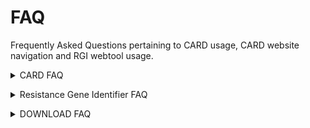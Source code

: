 # FAQ
Frequently Asked Questions pertaining to CARD usage, CARD website navigation and RGI webtool usage.
<p>
<details closed>
  <summary>CARD FAQ</summary>
  <br>
  <details closed>
    <summary>Q1: How do I cite CARD?</summary>
    <br>
    A: Alcock et al. 2020. CARD 2020: antibiotic resistome surveillance with the Comprehensive Antibiotic Resistance Database. Nucleic Acids Research, 48, D517-D525.
  </details>

  <details closed>
    <summary>Q2: How do I contact the CARD curators or developers?</summary> 
    <br>
    A: You can contact the CARD curators or developers directly at card@mcmaster.ca, Twitter at @arpcard, or at GitHub.
  </details>

  <details closed>
    <summary>Q3: How is the CARD curated?</summary>
    <br>
    A: The CARD is curated by a group of experts in the area of antimicrobial resistance (AMR) and bioinformatics, including consultation with outside experts where needed.
  </details>

  <details closed>
    <summary>Q4: How often is CARD updated?</summary>
    <br>
    A: The CARD is updated monthly.
  </details>


  <details closed>
    <summary>Q5: What data can be included? Can I add unpublished data?</summary>
    <br>
    A: Only peered reviewed, published data that is also associated with a GenBank accession can be included in the curated CARD data with the exception of beta-lactamases. We can additionally provide genome or whole-genome shotgun assembly bulk annotation for private data sets using the Resistance Gene Identifier, please contact card@mcmaster.ca.
  </details>


  <details closed>
    <summary>Q6: What has changed since the first version of the CARD, as published in McArthur et al. 2013. The Comprehensive Antibiotic Resistance Database. Antimicrobial Agents and Chemotherapy, 57, 3348-3357?</summary>
    <br>
    A: The CARD is now more tightly focussed on antimicrobial resistance (AMR) reference sequences and associated detection models. Each sequence curated into the CARD is now associated with both the Antibiotic Resistance Ontology to provide classification and semantic context as well as defined detection models and parameters. The CARD has additionally abandoned use of internal accessions for sequences and now exclusively uses GenBank accessions.
  </details>

  <details closed>
    <summary>Q7: How do I find a list of all resistance genes in a particular organism?</summary>
    <br>
    A: CARD now provides annotated genomes, plasmids, and whole-genome shotgun assemblies in the Genomes & Variants section.
  </details>
  <details closed>
    <summary>Q10: For intrinsic resistance genes for which resistance is conferred by specific mutations, does CARD include all known mutant sequences?</summary>
    <br>
    A: The CARD does not contain complete sequences of resistant mutants, due to the fact the individual mutations are often reported in the literature without the complete mutant gene sequence being deposited in GenBank. Instead, the CARD maintains a complete list of all resistance SNPs relative to a reference sequence, which may either be a reported mutant sequence or a wild-type sequence. As such, it is important that SNP mapping be included in analysis of any genes that require mutation to confer resistance. This step is included in the Resistance Gene Identifier but not naive BLAST analyses. Computational predicted sequence variants are available in the Genomes & Variants section.
 </details>

 <details closed>
  <summary>Q11: How are Minimum Inhibitory Concentration (MIC) data curated?</summary>
    <br>
    A: The CARD does not yet curate MIC data directly, but instead records the resistance profile of resistance genes. This is performed using the categorical confers_resistance_to relationship within the Antibiotic Resistance Ontology, e.g. beta-lactamases confers_resistance_to beta-lactams, as well as the specific confers_resistance_to_drug relationship, e.g. AAC(1) confers_resistance_to_drug apramycin. The latter requires constant curatorial effort and may have gaps - please let us know if find such missing data within the CARD.
 </details>
 <details closed>
   <summary>Q21: How can I help with CARD?</summary>
   <br>
   A: Any problems you find in CARD, you can post an issue at https://github.com/arpcard/amr_curation/issue.
 </details>
</details>
</p>
<p>
<details closed>
  <summary>Resistance Gene Identifier FAQ</summary>
  <br>
  
  <details closed>
    <summary>Q22: I am having problems running RGI, what do I do?</summary>
    <br>
    A: Please ensure that you have all the necessary dependencies on your device. Dependencies are listed at https://github.com/arpcard/rgi. Also ensure that you've installed it correctly. If assistance is still required, please email us at card@mcmaster.ca. Be sure to include detailed information how your process, a snapshot of your input file, your error, and anything that you believe is important to know. The more you tell us, the better we can help you.
  </details>

  <details closed>
    <summary>Q23: I have a windows PC. How do I run RGI?</summary>
    <br>
    A: Windows is not supported by RGI. Please use MacOS or Linux. Alternatively, if you have access to a remote virtual environment, you may use that instead.
  </details>
  <details closed>
    <summary>Q8: Can I use the Resistance Gene Identifier offline?</summary>
    <br>
    A: Yes, the Resistance Gene Identifier can now be downloaded as command-line software.
  </details>
  <details closed>
    <summary>Q18: How can I install RGI on my own device?</summary>
    <br>
    A: Please refer to https://github.com/arpcard/rgi for documentation on RGI functionality and installation processes.
  </details>
  <details closed>
    <summary>Q19: How do I use the RGI tool on the CARD website?</summary>
    <br>
   A: The FAQ github repository contains a PDF explaining the step-by-step process of accessing the RGI webtool.
  </details>

  <details closed>
    <summary>Q9: Can the SNP mapping data be downloaded?</summary>
    <br>
    A: Yes, the SNP mapping data is now available in the Downloads sections within the card.json and snps.txt files.
  </details>


  <details closed>
    <summary>Q12: Can CARD and the RGI accurately predict antibiogram?</summary>
    <br>
    A: While the CARD systematically curates categorical confers_resistance_to relationships within the Antibiotic Resistance Ontology, e.g. beta-lactamases confers_resistance_to beta-lactams, curation of specific confers_resistance_to_drug relationships, e.g. AAC(1) confers_resistance_to_drug apramycin, is rarely complete due to the volume of literature to curate, variation in MICs for genes among pathogens, and changing clinical breakpoints. As such, curation of confers_resistance_to_drug relationships for accurate prediction of antibiogram is currently inconsistent throughout the CARD and our RGI software is focussed primarily upon accurate prediction of resistome, not antibiogram.
  </details>

  <details closed>
    <summary>Q13: Are both PERFECT and STRICT hits with the Resistance Gene Identifier (RGI) functional AMR genes?</summary>
    <br>
    A: If a hit is PERFECT, the predicted gene perfectly matches a known resistance gene curated in the CARD at the amino acid level (including SNPs if that is part of the detection model). Only published AMR genes, with subsequent submission of sequence to GenBank, with clear evidence of elevated MICs are curated into CARD. However, a PERFECT hit does not indicate if the AMR gene is expressed or if it results in elevated MIC in the pathogen of interest. Activity of AMR genes can be pathogen and strain specific. STRICT hits are not exact matches to a published AMR sequence, but are similar to CARD reference sequences within detection model cut-offs defined by the CARD curators. STRICT hits are likely functional, but those with low percent similarity to the curated CARD reference sequence may require experimental verification.
  </details>

  <details closed>
    <summary>Q14: Does the Resistance Gene Identifier (RGI) work for metagenomics data?</summary>
    <br>
    A: Yes, the RGI can analyze metagenomics data at the command line. Full details are available at GitHub.
  </details>

  <details closed>
    <summary>Q15: What are Percent Identity, Bitscore, and E-value?</summary>
    <br>
    A: From the NCBI BLAST Glossary, percent identity is the extent to which two (nucleotide or amino acid) sequences have the same residues at the same positions in an alignment, often expressed as a percentage. The expectation value or expect value represents the number of different alignments with scores equivalent to or better that is expected to occur in a database search by chance. The lower the E value, the more significant the score and the alignment. The bitscore is derived from the raw alignment score, taking the statistical properties of the scoring system into account. Because bitscores are normalized with respect to the scoring system, they can be used to compare alignment scores from different searches. In addition, they provide finer resolution of differences among similar proteins than the expectation score.
  </details>
</details>
</p>
<p>
<details closed>
  <summary>DOWNLOAD FAQ</summary>
  <br>
  <details closed>
    <summary>Q16: What are the URLs for all the ontologies in CARD?</summary>
    <br>
    A: Antibiotic resistance Ontology (ARO):

      /aro/accession e.g https://card.mcmaster.ca/aro/3003689 

    Relationship Ontology (RO):

      /ro/accession e.g https://card.mcmaster.ca/ro/is_a 

    Model Ontology (MO): 

      /mo/accession e.g https://card.mcmaster.ca/mo/0000009 

    NCBI Taxonomy Ontology (NCBITaxon):

      /ncbitaxon/accession e.g https://card.mcmaster.ca/ncbitaxon/570 

    Gene Ontology (GO):

      /go/accession e.g https://card.mcmaster.ca/go/0022804

  </details>

  <details closed>
    <summary>Q17: How can I download the latest software or data without using the download page?</summary>
    <br>
    A: Download latest data:

      /latest/data e.g https://card.mcmaster.ca/latest/data 

    Download latest software:

      /latest/software e.g https://card.mcmaster.ca/latest/software

  </details>
  <details closed>
    <summary>Q20: I want the Resistomes and Varian. Where can I find it?</summary>
    <br>
    A: You can find the Resistomes and Variant at https://card.mcmaster.ca/resistomes.
  </details>
</details>
</p>

